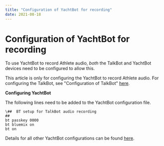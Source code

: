 ```yaml
---
title: "Configuration of YachtBot for recording"
date: 2021-08-18
---
```

# Configuration of YachtBot for recording

To use YachtBot to record Athlete audio, _both_ the TalkBot and YachtBot devices need to be configured to allow this.

  

This article is only for configuring the YachtBot to record Athlete audio. For configuring the TalkBot, see "Configuration of TalkBot" [here](../../Custom%20Projects/YNZ%20Comms%20Systems/Configuration%20of%20TalkBot.md).

  

**Configuring YachtBot**

The following lines need to be added to the YachtBot configuration file. 

```
\##  BT setup for TalkBot audio recording
##
bt passkey 0000
bt bluemix on
bt on
```

  

Details for all other YachtBot configurations can be found [here](../../YachtBot%20Products/YachtBot%20product%20family%20fundamentals/Configuration%20File.md).